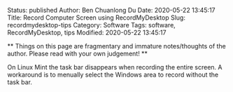 Status: published
Author: Ben Chuanlong Du
Date: 2020-05-22 13:45:17
Title: Record Computer Screen using RecordMyDesktop
Slug: recordmydesktop-tips
Category: Software
Tags: software, RecordMyDesktop, tips
Modified: 2020-05-22 13:45:17

**
Things on this page are
fragmentary and immature notes/thoughts of the author.
Please read with your own judgement!
**

On Linux Mint the task bar disappears when recording the entire screen. 
A workaround is to menually select the Windows area to record without the task bar.
